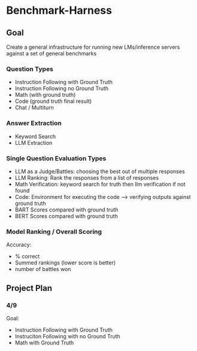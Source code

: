 # Benchmark-Harness

## Goal
Create a general infrastructure for running new LMs/inference servers against a set of general benchmarks

### Question Types
- Instruction Following with Ground Truth
- Instruction Following no Ground Truth
- Math (with ground truth)
- Code (ground truth final result)
- Chat / Multiturn

### Answer Extraction
- Keyword Search
- LLM Extraction

### Single Question Evaluation Types
- LLM as a Judge/Battles: choosing the best out of multiple responses
- LLM Ranking: Rank the responses from a list of responses
- Math Verification: keyword search for truth then llm verification if not found
- Code: Environment for executing the code --> verifying outputs against ground truth
- BART Scores compared with ground truth
- BERT Scores compared with ground truth

### Model Ranking / Overall Scoring
Accuracy:
- % correct
- Summed rankings (lower score is better)
- number of battles won


## Project Plan
### 4/9
Goal:
- Instruction Following with Ground Truth
- Instruciton Following with no Ground Truth
- Math with Ground Truth

